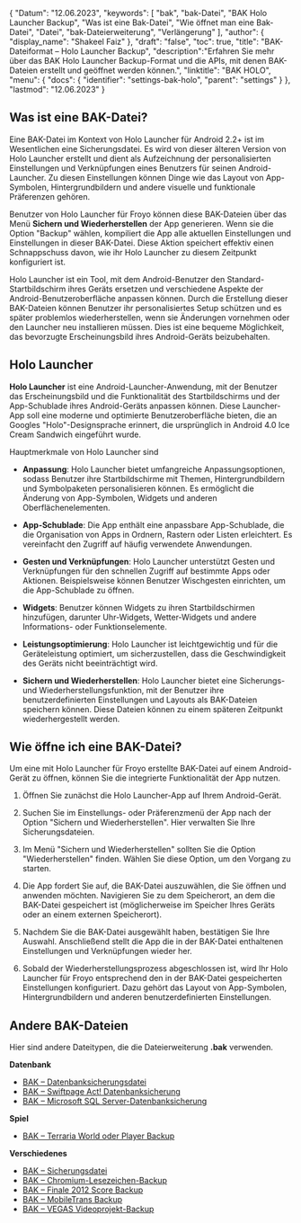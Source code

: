 {
"Datum": "12.06.2023",
  "keywords": [
"bak",
"bak-Datei",
"BAK Holo Launcher Backup",
"Was ist eine Bak-Datei",
"Wie öffnet man eine Bak-Datei",
"Datei",
"bak-Dateierweiterung",
"Verlängerung"
],
  "author": {
"display_name": "Shakeel Faiz"
},
"draft": "false",
"toc": true,
"title": "BAK-Dateiformat – Holo Launcher Backup",
  "description":"Erfahren Sie mehr über das BAK Holo Launcher Backup-Format und die APIs, mit denen BAK-Dateien erstellt und geöffnet werden können.",
"linktitle": "BAK HOLO",
  "menu": {
    "docs": {
      "identifier": "settings-bak-holo",
"parent": "settings"
}
},
"lastmod": "12.06.2023"
}

## Was ist eine BAK-Datei?

Eine BAK-Datei im Kontext von Holo Launcher für Android 2.2+ ist im Wesentlichen eine Sicherungsdatei. Es wird von dieser älteren Version von Holo Launcher erstellt und dient als Aufzeichnung der personalisierten Einstellungen und Verknüpfungen eines Benutzers für seinen Android-Launcher. Zu diesen Einstellungen können Dinge wie das Layout von App-Symbolen, Hintergrundbildern und andere visuelle und funktionale Präferenzen gehören.

Benutzer von Holo Launcher für Froyo können diese BAK-Dateien über das Menü **Sichern und Wiederherstellen** der App generieren. Wenn sie die Option "Backup" wählen, kompiliert die App alle aktuellen Einstellungen und Einstellungen in dieser BAK-Datei. Diese Aktion speichert effektiv einen Schnappschuss davon, wie ihr Holo Launcher zu diesem Zeitpunkt konfiguriert ist.

Holo Launcher ist ein Tool, mit dem Android-Benutzer den Standard-Startbildschirm ihres Geräts ersetzen und verschiedene Aspekte der Android-Benutzeroberfläche anpassen können. Durch die Erstellung dieser BAK-Dateien können Benutzer ihr personalisiertes Setup schützen und es später problemlos wiederherstellen, wenn sie Änderungen vornehmen oder den Launcher neu installieren müssen. Dies ist eine bequeme Möglichkeit, das bevorzugte Erscheinungsbild ihres Android-Geräts beizubehalten.

## Holo Launcher

**Holo Launcher** ist eine Android-Launcher-Anwendung, mit der Benutzer das Erscheinungsbild und die Funktionalität des Startbildschirms und der App-Schublade ihres Android-Geräts anpassen können. Diese Launcher-App soll eine moderne und optimierte Benutzeroberfläche bieten, die an Googles "Holo"-Designsprache erinnert, die ursprünglich in Android 4.0 Ice Cream Sandwich eingeführt wurde.

Hauptmerkmale von Holo Launcher sind

- **Anpassung**: Holo Launcher bietet umfangreiche Anpassungsoptionen, sodass Benutzer ihre Startbildschirme mit Themen, Hintergrundbildern und Symbolpaketen personalisieren können. Es ermöglicht die Änderung von App-Symbolen, Widgets und anderen Oberflächenelementen.

- **App-Schublade**: Die App enthält eine anpassbare App-Schublade, die die Organisation von Apps in Ordnern, Rastern oder Listen erleichtert. Es vereinfacht den Zugriff auf häufig verwendete Anwendungen.

- **Gesten und Verknüpfungen**: Holo Launcher unterstützt Gesten und Verknüpfungen für den schnellen Zugriff auf bestimmte Apps oder Aktionen. Beispielsweise können Benutzer Wischgesten einrichten, um die App-Schublade zu öffnen.

- **Widgets**: Benutzer können Widgets zu ihren Startbildschirmen hinzufügen, darunter Uhr-Widgets, Wetter-Widgets und andere Informations- oder Funktionselemente.

- **Leistungsoptimierung**: Holo Launcher ist leichtgewichtig und für die Geräteleistung optimiert, um sicherzustellen, dass die Geschwindigkeit des Geräts nicht beeinträchtigt wird.

- **Sichern und Wiederherstellen**: Holo Launcher bietet eine Sicherungs- und Wiederherstellungsfunktion, mit der Benutzer ihre benutzerdefinierten Einstellungen und Layouts als BAK-Dateien speichern können. Diese Dateien können zu einem späteren Zeitpunkt wiederhergestellt werden.

## Wie öffne ich eine BAK-Datei?

Um eine mit Holo Launcher für Froyo erstellte BAK-Datei auf einem Android-Gerät zu öffnen, können Sie die integrierte Funktionalität der App nutzen.

1. Öffnen Sie zunächst die Holo Launcher-App auf Ihrem Android-Gerät.

2. Suchen Sie im Einstellungs- oder Präferenzmenü der App nach der Option "Sichern und Wiederherstellen". Hier verwalten Sie Ihre Sicherungsdateien.

3. Im Menü "Sichern und Wiederherstellen" sollten Sie die Option "Wiederherstellen" finden. Wählen Sie diese Option, um den Vorgang zu starten.

4. Die App fordert Sie auf, die BAK-Datei auszuwählen, die Sie öffnen und anwenden möchten. Navigieren Sie zu dem Speicherort, an dem die BAK-Datei gespeichert ist (möglicherweise im Speicher Ihres Geräts oder an einem externen Speicherort).

5. Nachdem Sie die BAK-Datei ausgewählt haben, bestätigen Sie Ihre Auswahl. Anschließend stellt die App die in der BAK-Datei enthaltenen Einstellungen und Verknüpfungen wieder her.

6. Sobald der Wiederherstellungsprozess abgeschlossen ist, wird Ihr Holo Launcher für Froyo entsprechend den in der BAK-Datei gespeicherten Einstellungen konfiguriert. Dazu gehört das Layout von App-Symbolen, Hintergrundbildern und anderen benutzerdefinierten Einstellungen.

## Andere BAK-Dateien

Hier sind andere Dateitypen, die die Dateierweiterung **.bak** verwenden.

**Datenbank**
- [BAK – Datenbanksicherungsdatei](/database/bak/)
- [BAK – Swiftpage Act! Datenbanksicherung](/database/bak-act/)
- [BAK – Microsoft SQL Server-Datenbanksicherung](/database/bak-sqlserver/)

**Spiel**
- [BAK – Terraria World oder Player Backup](/game/bak-terraria/)

**Verschiedenes**
- [BAK – Sicherungsdatei](/misc/bak-backup/)
- [BAK – Chromium-Lesezeichen-Backup](/misc/bak-chromium/)
- [BAK – Finale 2012 Score Backup](/misc/bak-finale/)
- [BAK – MobileTrans Backup](/misc/bak-mobiletrans/)
- [BAK – VEGAS Videoprojekt-Backup](/misc/bak-vegas/)


